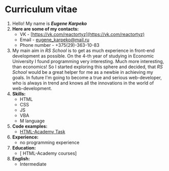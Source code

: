 # Curriculum vitae
1. Hello! My name is ***Eugene Karpeko***
1. **Here are some of my contacts:**
    + VK - [https://vk.com/reactortyz](https://vk.com/reactortyz)
    + Email - [eugene_karpeko@mail.ru](eugene_karpeko@mail.ru)
    + Phone number - +375(29)-363-10-83
1. My main aim in *RS School* is to get as much experience in front-end development as possible. On the 4-th year of studying in Economic University I found programming very interesting. Much more interesting, than economics! So I started exploring this sphere and decided, that *RS School* would be a great helper for me as a newbie in achieving my goals. In future I'm going to become a true and serious web-developer, who is always in trend and knows all the innovations in the world of web-development.
1. **Skills:**
    + HTML
    + CSS
    + JS
    + VBA
    + M language
1. **Code examples:**
    + [HTML-Academy Task](https://github.com/reactortyz/my-site)
1. **Experience:**
    + no programming experience
1. **Education:**
    + [ HTML-Academy courses]
1. **English:**
    + Intermediate